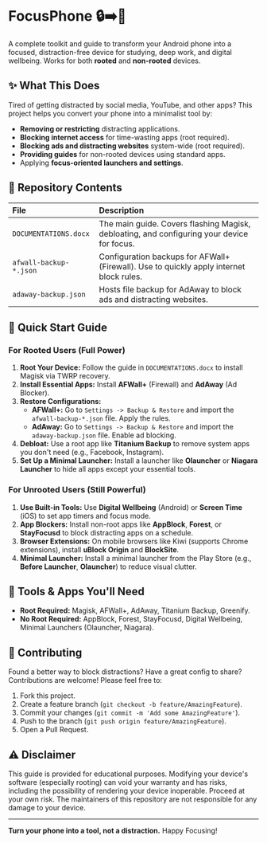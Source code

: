 # FocusPhone 🔒➡️📵

A complete toolkit and guide to transform your Android phone into a focused, distraction-free device for studying, deep work, and digital wellbeing. Works for both **rooted** and **non-rooted** devices.

## ✨ What This Does

Tired of getting distracted by social media, YouTube, and other apps? This project helps you convert your phone into a minimalist tool by:

*   **Removing or restricting** distracting applications.
*   **Blocking internet access** for time-wasting apps (root required).
*   **Blocking ads and distracting websites** system-wide (root required).
*   **Providing guides** for non-rooted devices using standard apps.
*   Applying **focus-oriented launchers and settings**.

## 📁 Repository Contents

| File | Description |
| :--- | :--- |
| `DOCUMENTATIONS.docx` | The main guide. Covers flashing Magisk, debloating, and configuring your device for focus. |
| `afwall-backup-*.json` | Configuration backups for AFWall+ (Firewall). Use to quickly apply internet block rules. |
| `adaway-backup.json` | Hosts file backup for AdAway to block ads and distracting websites. |

## 🚀 Quick Start Guide

### For Rooted Users (Full Power)

1.  **Root Your Device:** Follow the guide in `DOCUMENTATIONS.docx` to install Magisk via TWRP recovery.
2.  **Install Essential Apps:** Install **AFWall+** (Firewall) and **AdAway** (Ad Blocker).
3.  **Restore Configurations:**
    *   **AFWall+:** Go to `Settings -> Backup & Restore` and import the `afwall-backup-*.json` file. Apply the rules.
    *   **AdAway:** Go to `Settings -> Backup & Restore` and import the `adaway-backup.json` file. Enable ad blocking.
4.  **Debloat:** Use a root app like **Titanium Backup** to remove system apps you don't need (e.g., Facebook, Instagram).
5.  **Set Up a Minimal Launcher:** Install a launcher like **Olauncher** or **Niagara Launcher** to hide all apps except your essential tools.

### For Unrooted Users (Still Powerful)

1.  **Use Built-in Tools:** Use **Digital Wellbeing** (Android) or **Screen Time** (iOS) to set app timers and focus mode.
2.  **App Blockers:** Install non-root apps like **AppBlock**, **Forest**, or **StayFocusd** to block distracting apps on a schedule.
3.  **Browser Extensions:** On mobile browsers like Kiwi (supports Chrome extensions), install **uBlock Origin** and **BlockSite**.
4.  **Minimal Launcher:** Install a minimal launcher from the Play Store (e.g., **Before Launcher**, **Olauncher**) to reduce visual clutter.

## 🔧 Tools & Apps You'll Need

*   **Root Required:** Magisk, AFWall+, AdAway, Titanium Backup, Greenify.
*   **No Root Required:** AppBlock, Forest, StayFocusd, Digital Wellbeing, Minimal Launchers (Olauncher, Niagara).

## 🤝 Contributing

Found a better way to block distractions? Have a great config to share?
Contributions are welcome! Please feel free to:
1.  Fork this project.
2.  Create a feature branch (`git checkout -b feature/AmazingFeature`).
3.  Commit your changes (`git commit -m 'Add some AmazingFeature'`).
4.  Push to the branch (`git push origin feature/AmazingFeature`).
5.  Open a Pull Request.

## ⚠️ Disclaimer

This guide is provided for educational purposes. Modifying your device's software (especially rooting) can void your warranty and has risks, including the possibility of rendering your device inoperable. Proceed at your own risk. The maintainers of this repository are not responsible for any damage to your device.

---

**Turn your phone into a tool, not a distraction.** Happy Focusing!
